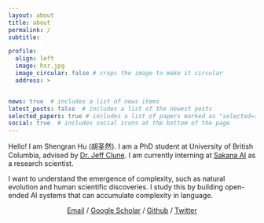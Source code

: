 ```yaml
---
layout: about
title: about
permalink: /
subtitle:

profile:
  align: left
  image: hsr.jpg
  image_circular: false # crops the image to make it circular
  address: >


news: true  # includes a list of news items
latest_posts: false  # includes a list of the newest posts
selected_papers: true # includes a list of papers marked as "selected={true}"
social: true  # includes social icons at the bottom of the page
---
```


Hello! I am Shengran Hu (胡圣然). I am a PhD student at University of British Columbia, advised by <a href="http://jeffclune.com/">Dr. Jeff Clune</a>. I am currently interning at <a href="https://sakana.ai/">Sakana AI</a> as a research scientist. 

I want to understand the emergence of complexity, such as natural evolution and human scientific discoveries. I study this by building open-ended AI systems that can accumulate complexity in language.

<p style="text-align:center">
                <a href="mailto:hu.shengran@outlook.com">Email</a> / 
                <a href="https://scholar.google.com/citations?user=xt4UjA4AAAAJ">Google Scholar</a> / 
                <a href="https://github.com/ShengranHu">Github</a> /
                <a href="https://twitter.com/shengranhu">Twitter</a>
              </p>
